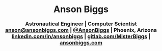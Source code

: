  <div align="center">
      <h1>Anson Biggs</h1>
      <h3 style="margin-top: 0">
        Astronautical Engineer | Computer Scientist
        <br />
        <a href="mailto:anson@ansonbiggs.com" rel="me">anson@ansonbiggs.com</a> | <a href="https://twitter.com/AnsonBiggs" rel="me">@AnsonBiggs</a> |  Phoenix, Arizona<br />
        <a href="https://linkedin.com/in/ansonbiggs" rel="me"
          >linkedin.com/in/ansonbiggs</a
        >
        |
        <a href="https://gitlab.com/MisterBiggs" rel="me">gitlab.com/MisterBiggs</a>
        |
        <a href="https://ansonbiggs.com" rel="me">ansonbiggs.com</a>
        <a href="https://projects.ansonbiggs.com" rel="me"></a>
      </h3>
    </div>
